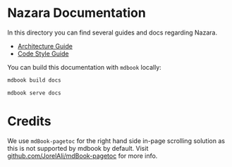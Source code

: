 # Nazara Documentation

In this directory you can find several guides and docs regarding Nazara.

- [Architecture Guide](./src/design/nazara.md)
- [Code Style Guide](./src/design/code_style.md)

You can build this documentation with `mdbook` locally:

```bash
mdbook build docs
```

```bash
mdbook serve docs
```

# Credits

We use `mdBook-pagetoc` for the right hand side in-page scrolling solution as this is not supported by mdbook by default.
Visit [github.com/JorelAli/mdBook-pagetoc](https://github.com/JorelAli/mdBook-pagetoc) for more info.

